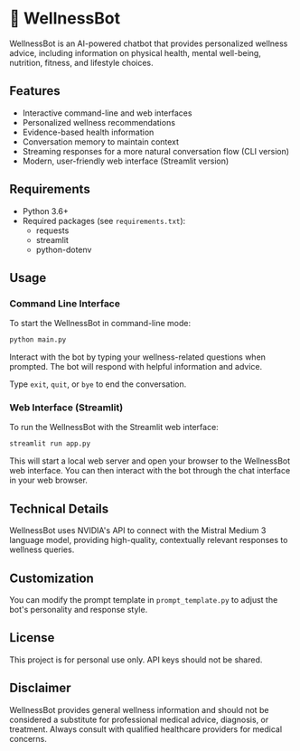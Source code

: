 # 🌿 WellnessBot

WellnessBot is an AI-powered chatbot that provides personalized wellness advice, including information on physical health, mental well-being, nutrition, fitness, and lifestyle choices.

## Features

- Interactive command-line and web interfaces
- Personalized wellness recommendations
- Evidence-based health information
- Conversation memory to maintain context
- Streaming responses for a more natural conversation flow (CLI version)
- Modern, user-friendly web interface (Streamlit version)

## Requirements

- Python 3.6+
- Required packages (see `requirements.txt`):
  - requests
  - streamlit
  - python-dotenv

## Usage

### Command Line Interface

To start the WellnessBot in command-line mode:

```bash
python main.py
```

Interact with the bot by typing your wellness-related questions when prompted. The bot will respond with helpful information and advice.

Type `exit`, `quit`, or `bye` to end the conversation.

### Web Interface (Streamlit)

To run the WellnessBot with the Streamlit web interface:

```bash
streamlit run app.py
```

This will start a local web server and open your browser to the WellnessBot web interface. You can then interact with the bot through the chat interface in your web browser.

## Technical Details

WellnessBot uses NVIDIA's API to connect with the Mistral Medium 3 language model, providing high-quality, contextually relevant responses to wellness queries.

## Customization

You can modify the prompt template in `prompt_template.py` to adjust the bot's personality and response style.

## License

This project is for personal use only. API keys should not be shared.

## Disclaimer

WellnessBot provides general wellness information and should not be considered a substitute for professional medical advice, diagnosis, or treatment. Always consult with qualified healthcare providers for medical concerns.